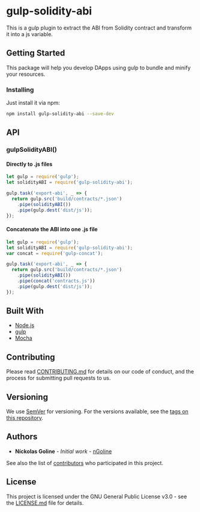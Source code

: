 # gulp-solidity-abi

This is a gulp plugin to extract the ABI from Solidity contract and transform it into a js variable.

## Getting Started

This package will help you develop DApps using gulp to bundle and minify your resources.

### Installing

Just install it via npm:

```bash
npm install gulp-solidity-abi --save-dev
```

## API

### gulpSolidityABI()

#### Directly to .js files

```javascript
let gulp = require('gulp');
let solidityABI = require('gulp-solidity-abi');

gulp.task('export-abi', _ => {
  return gulp.src('build/contracts/*.json')
    .pipe(solidityABI())
    .pipe(gulp.dest('dist/js'));
});
```

#### Concatenate the ABI into one .js file

```javascript
let gulp = require('gulp');
let solidityABI = require('gulp-solidity-abi');
var concat = require('gulp-concat');

gulp.task('export-abi', _ => {
  return gulp.src('build/contracts/*.json')
    .pipe(solidityABI())
    .pipe(concat('contracts.js'))
    .pipe(gulp.dest('dist/js'));
});
```

## Built With

* [Node.js](https://nodejs.org)
* [gulp](https://gulpjs.com)
* [Mocha](https://mochajs.org)

## Contributing

Please read [CONTRIBUTING.md](https://github.com/ngoline/gulp-solidity-abi/CONTRIBUTING.md) for details on our code of conduct, and the process for submitting pull requests to us.

## Versioning

We use [SemVer](http://semver.org/) for versioning. For the versions available, see the [tags on this repository](https://github.com/ngoline/gulp-solidity-abi/tags).

## Authors

* **Níckolas Goline** - *Initial work* - [nGoline](https://github.com/ngoline)

See also the list of [contributors](https://github.com/ngoline/gulp-solidity-abi/contributors) who participated in this project.

## License

This project is licensed under the GNU General Public License v3.0 - see the [LICENSE.md](LICENSE.md) file for details.

